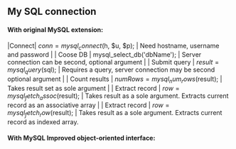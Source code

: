 ## My SQL connection
#### With original MySQL extension:
|Connect| $conn = mysql_connect($h, $u, $p); | Need hostname, username and password |
| Coose DB | mysql_select_db('dbName'); | Server connection can be second, optional argument |
| Submit query | $result =  mysql_query($sql); | Requires a query, server connection may be second optional argument |
| Count results | $numRows = mysql_num_rows($result); | Takes result set as sole argument |
| Extract record | $row = mysql_fetch_assoc($result); | Takes result as a sole argument. Extracts current record as an associative array |
| Extract record | $row = mysql_fetch_row($result); | Takes result as a sole argument. Extracts current record as indexed array.

#### With MySQL Improved object-oriented interface:
